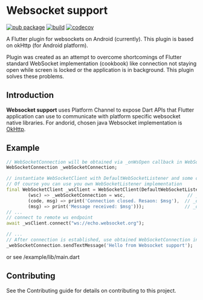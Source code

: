 # Websocket support
[![pub package](https://img.shields.io/pub/v/web_socket_support.svg)](https://pub.dartlang.org/packages/geolocator) [![build](https://github.com/sharpbitstudio/flutter-websocket-support-mobile-implementation/actions/workflows/web_socket_support.yaml/badge.svg?branch=master)](https://github.com/sharpbitstudio/flutter-websocket-support-mobile-implementation/actions/workflows/web_socket_support.yaml) [![codecov](https://codecov.io/gh/sharpbitstudio/flutter-websocket-support-mobile-implementation/branch/master/graph/badge.svg?token=UK2F6LLRRV)](https://codecov.io/gh/sharpbitstudio/flutter-websocket-support-mobile-implementation)

A Flutter plugin for websockets on Android (currently). This plugin is based on okHttp (for Android platform).

Plugin was created as an attempt to overcome shortcomings of Flutter standard WebSocket implementation (cookbook) like connection not staying open while screen is locked or the application is in background. This plugin solves these problems.

## Introduction

**Websocket support** uses Platform Channel to expose Dart APIs that Flutter application can use to communicate with platform specific websocket native libraries. For andorid, chosen java Websocket implementation is [OkHttp](https://square.github.io/okhttp/).

## Example

````dart
// WebSocketConnection will be obtained via _onWsOpen callback in WebSocketClient
WebSocketConnection _webSocketConnection;

// instantiate WebSocketClient with DefaultWebSocketListener and some callbacks
// Of course you can use you own WebSocketListener implementation
final WebSocketClient _wsClient = WebSocketClient(DefaultWebSocketListener.forTextMessages(
        (wsc) => _webSocketConnection = wsc,                       // _onWsOpen callback
        (code, msg) => print('Connection closed. Resaon: $msg'),  // _onWsClosed callback
        (msg) => print('Message received: $msg')));               // _onStringMessage callback
// ...
// connect to remote ws endpoint
await _wsClient.connect("ws://echo.websocket.org");

// ...
// After connection is established, use obtained WebSocketConnection instance to send messages
_webSocketConnection.sendTextMessage('Hello from Websocket support');
````

or see /example/lib/main.dart

## Contributing
See the Contributing guide for details on contributing to this project.
